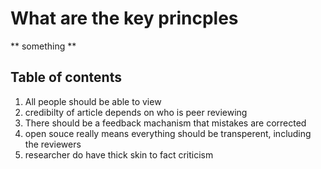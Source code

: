 # What are the key princples 
** something **
## Table of contents
1. All people should be able to view
2. credibilty of article depends on who is peer reviewing
3. There should be a feedback machanism that mistakes are corrected
4. open souce really means everything should be transperent, including the reviewers
5. researcher do have thick skin to fact criticism
